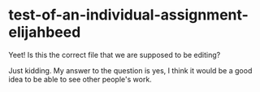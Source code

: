 # test-of-an-individual-assignment-elijahbeed
Yeet! Is this the correct file that we are supposed to be editing?

Just kidding. My answer to the question is yes, I think it would be a good idea to be able to see other people's work.